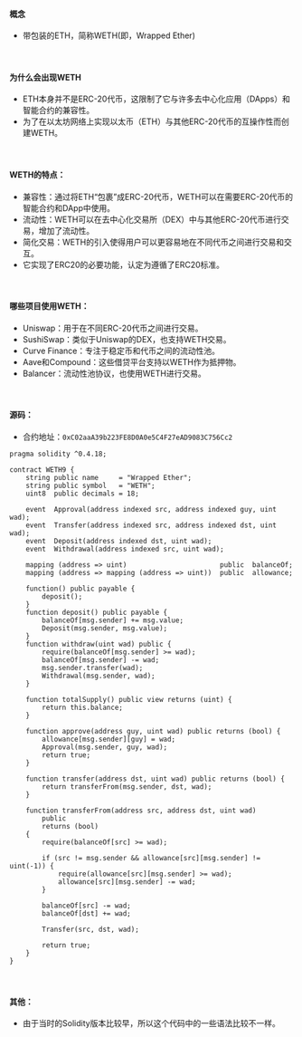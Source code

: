 #### 概念
- 带包装的ETH，简称WETH(即，Wrapped Ether)

　

#### 为什么会出现WETH
- ETH本身并不是ERC-20代币，这限制了它与许多去中心化应用（DApps）和智能合约的兼容性。
- 为了在以太坊网络上实现以太币（ETH）与其他ERC-20代币的互操作性而创建WETH。

　

#### WETH的特点：
- 兼容性：通过将ETH“包裹”成ERC-20代币，WETH可以在需要ERC-20代币的智能合约和DApp中使用。
- 流动性：WETH可以在去中心化交易所（DEX）中与其他ERC-20代币进行交易，增加了流动性。
- 简化交易：WETH的引入使得用户可以更容易地在不同代币之间进行交易和交互。
- 它实现了ERC20的必要功能，认定为遵循了ERC20标准。

　

#### 哪些项目使用WETH：
- Uniswap：用于在不同ERC-20代币之间进行交易。
- SushiSwap：类似于Uniswap的DEX，也支持WETH交易。
- Curve Finance：专注于稳定币和代币之间的流动性池。
- Aave和Compound：这些借贷平台支持以WETH作为抵押物。
- Balancer：流动性池协议，也使用WETH进行交易。

　

#### 源码：
- 合约地址：```0xC02aaA39b223FE8D0A0e5C4F27eAD9083C756Cc2```
```
pragma solidity ^0.4.18;

contract WETH9 {
    string public name     = "Wrapped Ether";
    string public symbol   = "WETH";
    uint8  public decimals = 18;

    event  Approval(address indexed src, address indexed guy, uint wad);
    event  Transfer(address indexed src, address indexed dst, uint wad);
    event  Deposit(address indexed dst, uint wad);
    event  Withdrawal(address indexed src, uint wad);

    mapping (address => uint)                       public  balanceOf;
    mapping (address => mapping (address => uint))  public  allowance;

    function() public payable {
        deposit();
    }
    function deposit() public payable {
        balanceOf[msg.sender] += msg.value;
        Deposit(msg.sender, msg.value);
    }
    function withdraw(uint wad) public {
        require(balanceOf[msg.sender] >= wad);
        balanceOf[msg.sender] -= wad;
        msg.sender.transfer(wad);
        Withdrawal(msg.sender, wad);
    }

    function totalSupply() public view returns (uint) {
        return this.balance;
    }

    function approve(address guy, uint wad) public returns (bool) {
        allowance[msg.sender][guy] = wad;
        Approval(msg.sender, guy, wad);
        return true;
    }

    function transfer(address dst, uint wad) public returns (bool) {
        return transferFrom(msg.sender, dst, wad);
    }

    function transferFrom(address src, address dst, uint wad)
        public
        returns (bool)
    {
        require(balanceOf[src] >= wad);

        if (src != msg.sender && allowance[src][msg.sender] != uint(-1)) {
            require(allowance[src][msg.sender] >= wad);
            allowance[src][msg.sender] -= wad;
        }

        balanceOf[src] -= wad;
        balanceOf[dst] += wad;

        Transfer(src, dst, wad);

        return true;
    }
}
```

　

#### 其他：
- 由于当时的Solidity版本比较早，所以这个代码中的一些语法比较不一样。